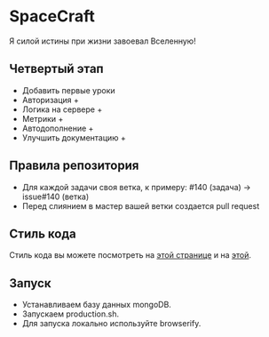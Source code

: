 # SpaceCraft
Я силой истины при жизни завоевал Вселенную!

## Четвертый этап

* Добавить первые уроки
* Авторизация +
* Логика на сервере +
* Метрики + 
* Автодополнение +
* Улучшить документацию +

## Правила репозитория

* Для каждой задачи своя ветка, к примеру: #140 (задача) -> issue#140 (ветка)
* Перед слиянием в мастер вашей ветки создается pull request

## Стиль кода
Стиль кода вы можете посмотреть на [этой странице](http://nodeguide.ru/doc/felix/style/)
и на [этой](https://github.com/johnpapa/angular-styleguide).

## Запуск
* Устанавливаем базу данных mongoDB.
* Запускаем production.sh.
* Для запуска локально используйте browserify.
